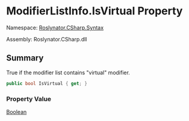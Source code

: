 # ModifierListInfo\.IsVirtual Property

Namespace: [Roslynator.CSharp.Syntax](../../README.md)

Assembly: Roslynator\.CSharp\.dll

## Summary

True if the modifier list contains "virtual" modifier\.

```csharp
public bool IsVirtual { get; }
```

### Property Value

[Boolean](https://docs.microsoft.com/en-us/dotnet/api/system.boolean)

